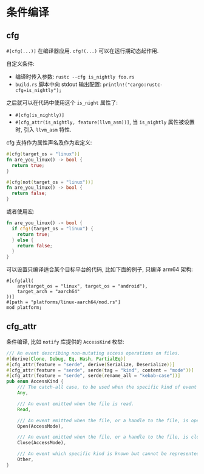 
# 条件编译

## cfg
`#[cfg(...)]` 在编译器应用.
`cfg!(...)` 可以在运行期动态起作用.

自定义条件:
* 编译时传入参数: `rustc --cfg is_nightly foo.rs`
* `build.rs` 脚本中向 stdout 输出配置: `println!("cargo:rustc-cfg=is_nightly");`

之后就可以在代码中使用这个 `is_night` 属性了:
* `#[cfg(is_nightly)]`
* `#[cfg_attr(is_nightly, feature(llvm_asm))]`, 当 `is_nightly` 属性被设置时, 引入
`llvm_asm` 特性.

cfg 支持作为属性声名及作为宏定义:
```rust
#[cfg(target_os = "linux")]
fn are_you_linux() -> bool {
  return true;
}

#[cfg(not(target_os = "linux"))]
fn are_you_linux() -> bool {
  return false;
}
```

或者使用宏:
```rust
fn are_you_linux() -> bool {
  if cfg!(target_os = "linux") {
    return true;
  } else {
    return false;
  }
}
```

可以设置只编译适合某个目标平台的代码, 比如下面的例子, 只编译 arm64 架构:

```no_run
#[cfg(all(
    any(target_os = "linux", target_os = "android"),
    target_arch = "aarch64"
))]
#[path = "platforms/linux-aarch64/mod.rs"]
mod platform;
```

## cfg_attr
条件编译, 比如 `notify` 库提供的 `AccessKind` 枚举:

```rust
/// An event describing non-mutating access operations on files.
#[derive(Clone, Debug, Eq, Hash, PartialEq)]
#[cfg_attr(feature = "serde", derive(Serialize, Deserialize))]
#[cfg_attr(feature = "serde", serde(tag = "kind", content = "mode"))]
#[cfg_attr(feature = "serde", serde(rename_all = "kebab-case"))]
pub enum AccessKind {
    /// The catch-all case, to be used when the specific kind of event is unknown.
    Any,

    /// An event emitted when the file is read.
    Read,

    /// An event emitted when the file, or a handle to the file, is opened.
    Open(AccessMode),

    /// An event emitted when the file, or a handle to the file, is closed.
    Close(AccessMode),

    /// An event which specific kind is known but cannot be represented otherwise.
    Other,
}

```
